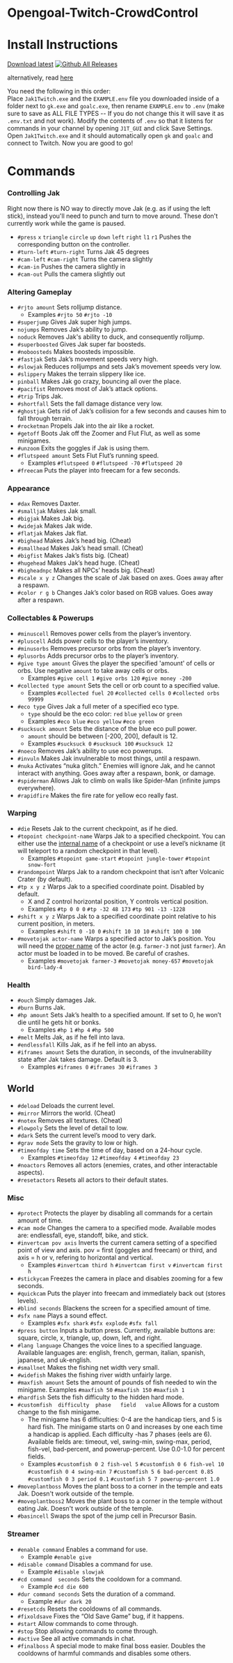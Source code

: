  # Opengoal-Twitch-CrowdControl  

# Install Instructions
[Download latest](https://github.com/zedb0t/Opengoal-Twitch-CrowdControl/releases/latest) [![Github All Releases](https://img.shields.io/github/downloads/zedb0t/Opengoal-Twitch-CrowdControl/total.svg)]()

alternatively, read [here](https://docs.google.com/document/d/14O7a4fCDzkJnegX_u_cZmCaUm_UlTUOPt5Gnu3kZ65o/edit)

You need the following in this order:  
Place `Jak1Twitch.exe` and the `EXAMPLE.env` file you downloaded inside of a folder next to `gk.exe` and `goalc.exe`, then rename `EXAMPLE.env` to `.env` (make sure to save as ALL FILE TYPES -- If you do not change this it will save it as `.env.txt` and not work).
Modify the contents of `.env` so that it listens for commands in your channel by opening `J1T_GUI` and click Save Settings. 
Open `Jak1Twitch.exe` and it should automatically open `gk` and `goalc` and connect to Twitch. Now you are good to go!  

# Commands
### Controlling Jak
Right now there is NO way to directly move Jak (e.g. as if using the left stick), instead you'll need to punch and turn to move around. These don't currently work while the game is paused.
- `#press` `x` `triangle` `circle` `up` `down` `left` `right` `l1` `r1` Pushes the corresponding button on the controller.
- `#turn-left` `#turn-right` Turns Jak 45 degrees
- `#cam-left` `#cam-right` Turns the camera slightly
- `#cam-in` Pushes the camera slightly in
- `#cam-out` Pulls the camera slightly out

### Altering Gameplay
- `#rjto amount` Sets rolljump distance.  
  - Examples `#rjto 50` `#rjto -10`
- `#superjump` Gives Jak super high jumps.
- `nojumps` Removes Jak’s ability to jump.
- `noduck` Removes Jak's ability to duck, and consequently rolljump.
- `#superboosted` Gives Jak super far boosteds.
- `#noboosteds` Makes boosteds impossible.
- `#fastjak` Sets Jak’s movement speeds very high.
- `#slowjak` Reduces rolljumps and sets Jak’s movement speeds very low.
- `#slippery` Makes the terrain slippery like ice.
- `pinball` Makes Jak go crazy, bouncing all over the place.
- `#pacifist` Removes most of Jak’s attack options.
- `#trip` Trips Jak.
- `#shortfall` Sets the fall damage distance very low.
- `#ghostjak` Gets rid of Jak’s collision for a few seconds and causes him to fall through terrain.
- `#rocketman` Propels Jak into the air like a rocket.
- `#getoff` Boots Jak off the Zoomer and Flut Flut, as well as some minigames.
- `#unzoom` Exits the goggles if Jak is using them.
- `#flutspeed amount` Sets Flut Flut’s running speed.  
  - Examples `#flutspeed 0` `#flutspeed -70` `#flutspeed 20`
- `#freecam` Puts the player into freecam for a few seconds.

### Appearance
- `#dax` Removes Daxter.
- `#smalljak` Makes Jak small.
- `#bigjak` Makes Jak big.
- `#widejak`	Makes Jak wide.
- `#flatjak`	Makes Jak flat.
- `#bighead`	Makes Jak’s head big. (Cheat)
- `#smallhead`	Makes Jak’s head small. (Cheat)
- `#bigfist`	Makes Jak’s fists big. (Cheat)
- `#hugehead`	Makes Jak’s head huge. (Cheat)
- `#bigheadnpc`	Makes all NPCs’ heads big. (Cheat)
- `#scale x y z`	Changes the scale of Jak based on axes. Goes away after a respawn.
- `#color r g b`	Changes Jak’s color based on RGB values. Goes away after a respawn.

### Collectables & Powerups
- `#minuscell` Removes power cells from the player’s inventory.
- `#pluscell`	Adds power cells to the player’s inventory.
- `#minusorbs`	Removes precursor orbs from the player’s inventory. 
- `#plusorbs`	Adds precursor orbs to the player’s inventory.
- `#give type amount` Gives the player the specified 'amount' of cells or orbs. Use negative `amount` to take away cells or orbs. 
  - Examples `#give cell 1` `#give orbs 120` `#give money -200`
- `#collected type amount` Sets the cell or orb count to a specified value. 
  - Examples `#collected fuel 20` `#collected cells 0` `#collected orbs 99999`
- `#eco type` Gives Jak a full meter of a specified eco type.
  - `type` should be the eco color: `red` `blue` `yellow` or `green`
  - Examples `#eco blue` `#eco yellow` `#eco green`
- `#sucksuck amount` Sets the distance of the blue eco pull power. 
  - `amount` should be between [-200, 200], default is 12.
  - Examples `#sucksuck 0` `#sucksuck 100` `#sucksuck 12`
- `#noeco` Removes Jak’s ability to use eco powerups.
- `#invuln`	Makes Jak invulnerable to most things, until a respawn.
- `#nuka`	Activates “nuka glitch.” Enemies will ignore Jak, and he cannot interact with anything. Goes away after a respawn, bonk, or damage.
- `#spiderman`	Allows Jak to climb on walls like Spider-Man (infinite jumps everywhere).
- `#rapidfire`	Makes the fire rate for yellow eco really fast.

### Warping
- `#die` Resets Jak to the current checkpoint, as if he died.
- `#topoint checkpoint-name` Warps Jak to a specified checkpoint. You can either use the [internal name](https://github.com/Zedb0T/Opengoal-Twitch-CrowdControl/blob/9e9143a03352a57b3ae2a82ec03c709cdb222f06/resources/twitchcommands.py#L186-L200) of a checkpoint or use a level’s nickname (it will teleport to a random checkpoint in that level). 
  - Examples `#topoint game-start` `#topoint jungle-tower` `#topoint snow-fort`
- `#randompoint` Warps Jak to a random checkpoint that isn’t after Volcanic Crater (by default).
- `#tp x y z` Warps Jak to a specified coordinate point. Disabled by default.
  - X and Z control horizontal position, Y controls vertical position.
  - Examples `#tp 0 0 0` `#tp -32 48 173` `#tp 901 -13 -1228`
- `#shift x y z` Warps Jak to a specified coordinate point relative to his current position, in meters.
  - Examples `#shift 0 -10 0` `#shift 10 10 10` `#shift 100 0 100`
- `#movetojak actor-name` Warps a specified actor to Jak’s position. You will need the [proper name](https://docs.google.com/spreadsheets/d/1jIa7J_eWcoZYQbXlOOIrqdNb62m79Xhld1VnqOK5XwY/edit?gid=0#gid=0) of the actor (e.g. `farmer-3` not just `farmer`). An actor must be loaded in to be moved. Be careful of crashes.
  - Examples `#movetojak farmer-3` `#movetojak money-657` `#movetojak bird-lady-4`

### Health
- `#ouch` Simply damages Jak.
- `#burn` Burns Jak.
- `#hp amount` Sets Jak’s health to a specified amount. If set to 0, he won’t die until he gets hit or bonks.
  - Examples `#hp 1` `#hp 4` `#hp 500`
- `#melt` Melts Jak, as if he fell into lava.
- `#endlessfall` Kills Jak, as if he fell into an abyss.
- `#iframes amount` Sets the duration, in seconds, of the invulnerability state after Jak takes damage. Default is 3.
  - Examples `#iframes 0` `#iframes 30` `#iframes 3`

## World
- `#deload`	Deloads the current level.
- `#mirror`	Mirrors the world. (Cheat)
- `#notex`	Removes all textures. (Cheat)
- `#lowpoly`	Sets the level of detail to low.
- `#dark`	Sets the current level’s mood to very dark.
- `#grav mode`	Sets the gravity to low or high.
- `#timeofday time`	Sets the time of day, based on a 24-hour cycle.
  - Examples `#timeofday 12` `#timeofday 4` `#timeofday 23`
- `#noactors`		Removes all actors (enemies, crates, and other interactable aspects).
- `#resetactors`	Resets all actors to their default states.

### Misc
- `#protect`	Protects the player by disabling all commands for a certain amount of time.
- `#cam mode`	Changes the camera to a specified mode. Available modes are: endlessfall, eye, standoff, bike, and stick.
- `#invertcam pov axis`	Inverts the current camera setting of a specified point of view and axis. pov = first (goggles and freecam) or third, and axis = h or v, refering to horizontal and vertical.
  - Examples `#invertcam third h` `#invertcam first v` `#invertcam first h`
- `#stickycam`	Freezes the camera in place and disables zooming for a few seconds.
- `#quickcam`	Puts the player into freecam and immediately back out (stores levels).
- `#blind seconds`	Blackens the screen for a specified amount of time.
- `#sfx name`	Plays a sound effect.
  - Examples `#sfx shark` `#sfx explode` `#sfx fall`
- `#press button`	Inputs a button press. Currently, available buttons are: square, circle, x, triangle, up, down, left, and right.
- `#lang language`	Changes the voice lines to a specified language. Available languages are: english, french, german, italian, spanish, japanese, and uk-english.
- `#smallnet`	Makes the fishing net width very small.
- `#widefish`	Makes the fishing river width unfairly large.
- `#maxfish amount`	Sets the amount of pounds of fish needed to win the minigame.
  Examples `#maxfish 50` `#maxfish 150` `#maxfish 1`
- `#hardfish`	Sets the fish difficulty to the hidden hard mode.
- `#customfish	difficulty	phase	field	value`	Allows for a custom change to the fish minigame.
  - The minigame has 6 difficulties: 0-4 are the handicap tiers, and 5 is hard fish. The minigame starts on 0 and increases by one each time a handicap is applied. Each difficulty -has 7 phases (eels are 6). Available fields are: timeout, vel, swing-min, swing-max, 
    period, fish-vel, bad-percent, and powerup-percent. Use 0.0-1.0 for percent fields.
  - Examples `#customfish 0 2 fish-vel 5` `#customfish 0 6 fish-vel 10` `#customfish 0 4 swing-min 7` `#customfish 5 6 bad-percent 0.85` `#customfish 0 3 period 0.1` `#customfish 5 7 powerup-percent 1.0`
- `#moveplantboss`	Moves the plant boss to a corner in the temple and eats Jak. Doesn't work outside of the temple.
- `#moveplantboss2`	Moves the plant boss to a corner in the temple without eating Jak. Doesn't work outside of the temple.
- `#basincell`	Swaps the spot of the jump cell in Precursor Basin.

### Streamer
- `#enable command`	Enables a command for use.
  - Example `#enable give`
- `#disable command`	Disables a command for use.
  - Example `#disable slowjak`
- `#cd command	seconds` Sets the cooldown for a command.
  - Example `#cd die 600`
- `#dur command	seconds`	Sets the duration of a command.
  - Example `#dur dark 20`
- `#resetcds`	Resets the cooldowns of all commands.
- `#fixoldsave`	Fixes the “Old Save Game” bug, if it happens.
- `#start`	Allow commands to come through.
- `#stop`	Stop allowing commands to come through.
- `#active`	See all active commands in chat.
- `#finalboss`	A special mode to make final boss easier. Doubles the cooldowns of harmful commands and disables some others.
